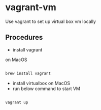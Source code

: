 # vagrant-vm

Use vagrant to set up virtual box vm locally

## Procedures

* install vagrant 

on MacOS

```sh

brew install vagrant

```

* install virtualbox on MacOS
* run below command to start VM

```sh

vagrant up 

```
